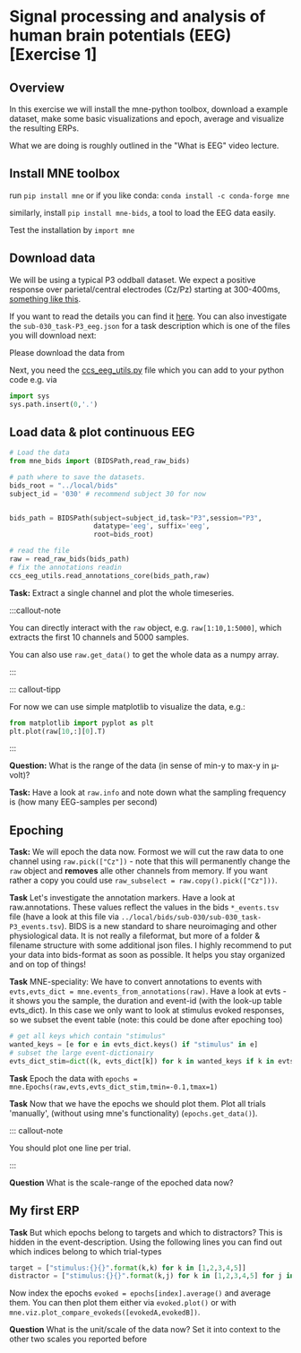 # Signal processing and analysis of human brain potentials (EEG) [Exercise 1]

## Overview
In this exercise we will install the mne-python toolbox, download a example dataset, make some basic visualizations and epoch, average and visualize the resulting ERPs.

What we are doing is roughly outlined in the "What is EEG" video lecture.

## Install MNE toolbox
run `pip install mne`
or if you like conda:
`conda install -c conda-forge mne`

similarly, install `pip install mne-bids`, a tool to load the EEG data easily.

Test the installation by
`import mne`

## Download data
We will be using a typical P3 oddball dataset. We expect a positive response over parietal/central electrodes (Cz/Pz) starting at 300-400ms, [something like this](https://www.neurobs.com/manager/content/docs/psychlab101_experiments/Oddball%20Task%20(Visual)/description.html).

If you want to read the details you can find it [here](https://psyarxiv.com/4azqm/). You can also investigate the `sub-030_task-P3_eeg.json` for a task description which is one of the files you will download next:

Please download the data from [](https://osf.io/9cnmx/)


Next, you need the [ccs_eeg_utils.py](ccs_eeg_utils.py) file which you can add to your python code e.g. via
```python
import sys
sys.path.insert(0,'.')
```

## Load data & plot continuous EEG
```python
# Load the data
from mne_bids import (BIDSPath,read_raw_bids)

# path where to save the datasets.
bids_root = "../local/bids"
subject_id = '030' # recommend subject 30 for now


bids_path = BIDSPath(subject=subject_id,task="P3",session="P3",
                     datatype='eeg', suffix='eeg',
                     root=bids_root)

# read the file
raw = read_raw_bids(bids_path)
# fix the annotations readin
ccs_eeg_utils.read_annotations_core(bids_path,raw)

```

**Task:** Extract a single channel and plot the whole timeseries. 

:::callout-note

You can directly interact with the `raw` object, e.g. `raw[1:10,1:5000]`, which extracts the first 10 channels and 5000 samples.

You can also use `raw.get_data()` to get the whole data as a numpy array.

:::

::: callout-tipp

For now we can use simple matplotlib to visualize the data, e.g.:
```python
from matplotlib import pyplot as plt
plt.plot(raw[10,:][0].T)
```

:::

**Question:** What is the range of the data (in sense of min-y to max-y in µ-volt)?

**Task:** Have a look at `raw.info` and note down what the sampling frequency is (how many EEG-samples per second)

## Epoching 

**Task:** We will epoch the data now. Formost we will cut the raw data to one channel using `raw.pick(["Cz"])` - note that this will permanently change the `raw` object and **removes** alle other channels from memory. If you want rather a copy you could use `raw_subselect = raw.copy().pick(["Cz"]))`.


**Task** Let's investigate the annotation markers. Have a look at raw.annotations. These values reflect the values in the bids `*_events.tsv`  file (have a look at this file via `../local/bids/sub-030/sub-030_task-P3_events.tsv`). BIDS is a new standard to share neuroimaging and other physiological data. It is not really a fileformat, but more of a folder & filename structure with some additional json files. I highly recommend to put your data into bids-format as soon as possible. It helps you stay organized and on top of things!


**Task** MNE-speciality: We have to convert annotations to events with `evts,evts_dict = mne.events_from_annotations(raw)`. Have a look at evts - it shows you the sample, the duration and event-id (with the look-up table evts_dict). In this case we only want to look at stimulus evoked responses, so we subset the event table (note: this could be done after epoching too)

```python
# get all keys which contain "stimulus"
wanted_keys = [e for e in evts_dict.keys() if "stimulus" in e]
# subset the large event-dictionairy
evts_dict_stim=dict((k, evts_dict[k]) for k in wanted_keys if k in evts_dict)
```

**Task** Epoch the data with `epochs = mne.Epochs(raw,evts,evts_dict_stim,tmin=-0.1,tmax=1)`

**Task** Now that we have the epochs we should plot them. Plot all trials 'manually', (without using mne's functionality) (`epochs.get_data()`).

::: callout-note

You should plot one line per trial.

:::

**Question** What is the scale-range of the epoched data now?

## My first ERP

**Task** But which epochs belong to targets and which to distractors? This is hidden in the event-description. Using the following lines you can find out which indices belong to which trial-types
```python
target = ["stimulus:{}{}".format(k,k) for k in [1,2,3,4,5]]
distractor = ["stimulus:{}{}".format(k,j) for k in [1,2,3,4,5] for j in [1,2,3,4,5] if k!=j]
```
Now index the epochs `evoked = epochs[index].average()` and average them. You can then plot them either via `evoked.plot()` or with `mne.viz.plot_compare_evokeds([evokedA,evokedB])`.

**Question** What is the unit/scale of the data now? Set it into context to the other two scales you reported before

